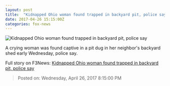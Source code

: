 ```yaml
---
layout: post
title:  "Kidnapped Ohio woman found trapped in backyard pit, police say"
date: 2017-04-26 15:15:00Z
categories: fox-news
---
```


![Kidnapped Ohio woman found trapped in backyard pit, police say](http://a57.foxnews.com/images.foxnews.com/content/fox-news/us/2017/04/26/kidnapped-ohio-woman-found-trapped-in-backyard-pit-police-say/_jcr_content/par/featured-media/media-0.img.jpg/876/493/1493213960522.jpg?ve=1&tl=1)

A crying woman was found captive in a pit dug in her neighbor's backyard shed early Wednesday, police say.


Full story on F3News: [Kidnapped Ohio woman found trapped in backyard pit, police say](http://www.f3nws.com/n/BMeUTC)

> Posted on: Wednesday, April 26, 2017 8:15:00 PM
